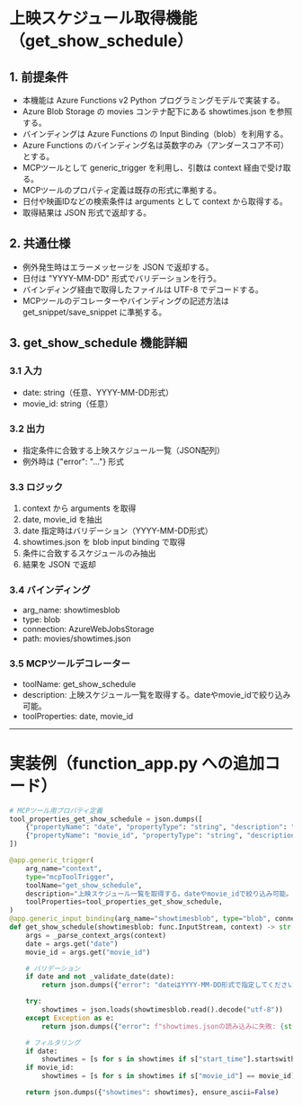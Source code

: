 # 上映スケジュール取得機能（get_show_schedule）

## 1. 前提条件
- 本機能は Azure Functions v2 Python プログラミングモデルで実装する。
- Azure Blob Storage の movies コンテナ配下にある showtimes.json を参照する。
- バインディングは Azure Functions の Input Binding（blob）を利用する。
- Azure Functions のバインディング名は英数字のみ（アンダースコア不可）とする。
- MCPツールとして generic_trigger を利用し、引数は context 経由で受け取る。
- MCPツールのプロパティ定義は既存の形式に準拠する。
- 日付や映画IDなどの検索条件は arguments として context から取得する。
- 取得結果は JSON 形式で返却する。

## 2. 共通仕様
- 例外発生時はエラーメッセージを JSON で返却する。
- 日付は "YYYY-MM-DD" 形式でバリデーションを行う。
- バインディング経由で取得したファイルは UTF-8 でデコードする。
- MCPツールのデコレーターやバインディングの記述方法は get_snippet/save_snippet に準拠する。

## 3. get_show_schedule 機能詳細
### 3.1 入力
- date: string（任意、YYYY-MM-DD形式）
- movie_id: string（任意）

### 3.2 出力
- 指定条件に合致する上映スケジュール一覧（JSON配列）
- 例外時は {"error": "..."} 形式

### 3.3 ロジック
1. context から arguments を取得
2. date, movie_id を抽出
3. date 指定時はバリデーション（YYYY-MM-DD形式）
4. showtimes.json を blob input binding で取得
5. 条件に合致するスケジュールのみ抽出
6. 結果を JSON で返却

### 3.4 バインディング
- arg_name: showtimesblob
- type: blob
- connection: AzureWebJobsStorage
- path: movies/showtimes.json

### 3.5 MCPツールデコレーター
- toolName: get_show_schedule
- description: 上映スケジュール一覧を取得する。dateやmovie_idで絞り込み可能。
- toolProperties: date, movie_id

---

# 実装例（function_app.py への追加コード）

```python
# MCPツール用プロパティ定義
tool_properties_get_show_schedule = json.dumps([
    {"propertyName": "date", "propertyType": "string", "description": "上映日（YYYY-MM-DD, 任意）"},
    {"propertyName": "movie_id", "propertyType": "string", "description": "映画ID（任意）"}
])

@app.generic_trigger(
    arg_name="context",
    type="mcpToolTrigger",
    toolName="get_show_schedule",
    description="上映スケジュール一覧を取得する。dateやmovie_idで絞り込み可能。",
    toolProperties=tool_properties_get_show_schedule,
)
@app.generic_input_binding(arg_name="showtimesblob", type="blob", connection="AzureWebJobsStorage", path=SHOWTIMES_BLOB_PATH)
def get_show_schedule(showtimesblob: func.InputStream, context) -> str:
    args = _parse_context_args(context)
    date = args.get("date")
    movie_id = args.get("movie_id")

    # バリデーション
    if date and not _validate_date(date):
        return json.dumps({"error": "dateはYYYY-MM-DD形式で指定してください。"})

    try:
        showtimes = json.loads(showtimesblob.read().decode("utf-8"))
    except Exception as e:
        return json.dumps({"error": f"showtimes.jsonの読み込みに失敗: {str(e)}"})

    # フィルタリング
    if date:
        showtimes = [s for s in showtimes if s["start_time"].startswith(date)]
    if movie_id:
        showtimes = [s for s in showtimes if s["movie_id"] == movie_id]

    return json.dumps({"showtimes": showtimes}, ensure_ascii=False)
```
